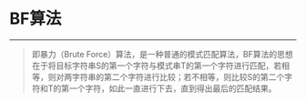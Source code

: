 # BF算法

---

> 即暴力（Brute Force）算法，是一种普通的模式匹配算法，BF算法的思想在于将目标字符串S的第一个字符与模式串T的第一个字符进行匹配，若相等，则对两字符串的第二个字符进行比较；若不相等，则比较S的第二个字符和T的第一个字符，如此一直进行下去，直到得出最后的匹配结果。

